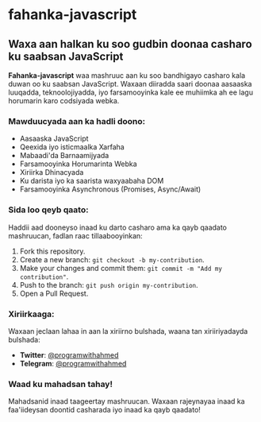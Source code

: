 # fahanka-javascript

## Waxa aan halkan ku soo gudbin doonaa casharo ku saabsan JavaScript

**Fahanka-javascript** waa mashruuc aan ku soo bandhigayo casharo kala duwan oo ku saabsan JavaScript. Waxaan diiradda saari doonaa aasaaska luuqadda, teknoolojiyadda, iyo farsamooyinka kale ee muhiimka ah ee lagu horumarin karo codsiyada webka.

### Mawduucyada aan ka hadli doono:
- Aasaaska JavaScript
- Qeexida iyo isticmaalka Xarfaha
- Mabaadi'da Barnaamijyada
- Farsamooyinka Horumarinta Webka
- Xiriirka Dhinacyada
- Ku darista iyo ka saarista waxyaabaha DOM
- Farsamooyinka Asynchronous (Promises, Async/Await)

### Sida loo qeyb qaato:
Haddii aad dooneyso inaad ku darto casharo ama ka qayb qaadato mashruucan, fadlan raac tillaabooyinkan:
1. Fork this repository.
2. Create a new branch: `git checkout -b my-contribution`.
3. Make your changes and commit them: `git commit -m "Add my contribution"`.
4. Push to the branch: `git push origin my-contribution`.
5. Open a Pull Request.

### Xiriirkaaga:
Waxaan jeclaan lahaa in aan la xiriirno bulshada, waana tan xiriiriyadayda bulshada:
- **Twitter**: [@programwithahmed](https://x.com/programwithahme)
- **Telegram**: [@programwithahmed](https://t.me/programwithahmed)

### Waad ku mahadsan tahay!
Mahadsanid inaad taageertay mashruucan. Waxaan rajeynayaa inaad ka faa'iideysan doontid casharada iyo inaad ka qayb qaadato!

